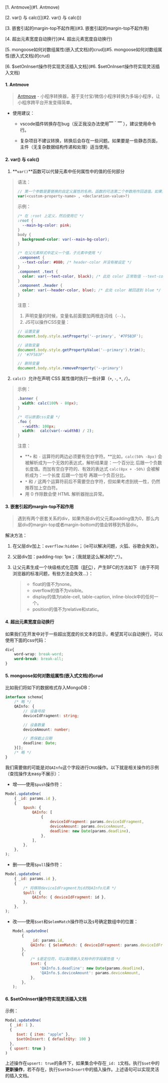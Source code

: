 [1. Antmove](#1. Antmove)

[2. var() 与 calc()](#2. var() 与 calc())

[3. 嵌套引起的margin-top不起作用](#3. 嵌套引起的margin-top不起作用)

[4. 超出元素宽度自动换行](#4. 超出元素宽度自动换行)

[5. mongoose如何对数组属性(嵌入式文档)的crud](#5. mongoose如何对数组属性(嵌入式文档)的crud)

[6. $setOnInsert操作符实现灵活插入文档](#6. $setOnInsert操作符实现灵活插入文档)



#### 1. Antmove

> [Antmove](https://github.com/ant-move/Antmove) - 小程序转换器，基于支付宝/微信小程序转换为多端小程序，让小程序跨平台开发变得简单。

- 使用建议：

  - vscode插件转换存在bug（反正我没办法使用▔＾▔ ），建议使用命令行。

  - 复杂项目不建议转换，转换后会存在一些问题。如果要是一些静态页面，主件（无复杂数据结构传递和处理）适当使用。



#### 2. var() 与 calc()

1. **`var()`**函数可以代替元素中任何属性中的值的任何部分

> 语法：
>
> ```js
> // 第一个参数是要替换的自定义属性的名称。函数的可选第二个参数用作回退值。如果第一个参数引用的自定义属性无效，则该函数将使用第二个值。
> var(<custom-property-name> , <declaration-value>?)
> ```
>
> 示例：
>
> ```css
> /* 在 :root 上定义，然后使用它 */
> :root {
>   --main-bg-color: pink;
> }
> body {
>   background-color: var(--main-bg-color);
> }
> 
> /* 在父元素样式中定义一个值，子元素中使用 */
> .component {
>   --text-color: #080; /* header-color 并没有被设定 */
> }
> .component .text {
>   color: var(--text-color, black); /* 此处 color 正常取值 --text-color */
> }
> .component .header {
>   color: var(--header-color, blue); /* 此处 color 被回退到 blue */
> }
> ```
>
> 注意：
>
> 1. 声明变量的时候，变量名前面要加两根连词线（`--`）。
> 2. JS可以操作CSS变量：
>
> ```js
> // 设置变量
> document.body.style.setProperty('--primary', '#7F583F');
> 
> // 读取变量
> document.body.style.getPropertyValue('--primary').trim();
> // '#7F583F'
> 
> // 删除变量
> document.body.style.removeProperty('--primary')
> ```



2. `calc() `允许在声明 CSS 属性值时执行一些计算（`+`, `-`, `*`, `/`）。

> 示例：
>
> ```css
> .banner {
>   width: calc(100% - 80px);
> }
> 
> /* 可以嵌套css变量 */
> .foo {
>   --width: 100px;
>   width:  calc(var(--widthB) / 2);
> }
> ```
>
> 注意：
>
> - **`+` 和 `-` 运算符的两边必须要有空白字符。**比如，`calc(50% -8px)` 会被解析成为一个无效的表达式，解析结果是：一个百分比 后跟一个负数长度值。而加有空白字符的、有效的表达式 `calc(8px + -50%)` 会被解析成为：一个长度 后跟一个加号 再跟一个负百分比。
> - `*` 和 `/` 这两个运算符前后不需要空白字符，但如果考虑到统一性，仍然推荐加上空白符。
> - 用 0 作除数会使 HTML 解析器抛出异常。



#### 3. 嵌套引起的margin-top不起作用

> 遇到有两个嵌套关系的div，如果外层div的父元素padding值为0，那么内层div的margin-top或者margin-bottom的值会转移到外层div。

解决方法：

1. 在父层div加上：`overflow:hidden`；（ie可以解决问题，火狐、谷歌会失效）。

2. 父层div加：padding-top: 1px；（我就是这么解决的\^_\^）。

3. 让父元素生成一个块级格式化范围（[BFC](https://www.cnblogs.com/zhuzhenwei918/p/6540550.html)），产生BFC的方法如下（由于不同浏览器的标准问题，有些方法会失效...）：

   > - float的值不为none。
   > - overflow的值不为visible。
   > - display的值为table-cell, table-caption, inline-block中的任何一个。
   > - position的值不为relative和static。



#### 4. 超出元素宽度自动换行

如果我们在开发中对于一些超出宽度的长文本的显示，希望其可以自动换行，可以使用下面的css代码：

```css
div{
    word-wrap: break-word;
    word-break: break-all;
}
```



#### 5. mongoose如何对数组属性(嵌入式文档)的crud

比如我们将如下的数据格式存入MongoDB：

```typescript
interface schema{
    /* 略 */
    QAInfo: {
        // 设备号段
    	deviceIdFragment: string;

    	// 设备数量
    	deviceAmount: number;

    	// 质保截止日期
    	deadline: Date;
    }[];
    /* 略 */
}
```

我们需要做的可能是对`QAInfo`这个字段进行`CRUD`操作。以下就是相关操作的示例（查找操作太easy不展示）：

- 增——使用`$push`操作符：

```js
Model.updateOne(
    { _id: params.id },
    {
        $push: {
            QAInfo: [
                {
                    deviceIdFragment: params.deviceIdFragment,
                    deviceAmount: params.deviceAmount,
                    deadline: new Date(params.deadline),
                },
            ],
        },
    },
);
```

- 删——使用`$pull`操作符：

```js
Model.updateOne(
    { _id: params.id },
    {
        /* 将移除deviceIdFragment为id的QAInfo元素 */
        $pull: {
            QAInfo: { deviceIdFragment: id },
        },
    },
);
```

- 改——使用`$set`和`$elemMatch`操作符以及`$`号确定数组中的位置：

  ```js
  Model.updateOne(
      {
          _id: params.id,
          QAInfo: { $elemMatch: { deviceIdFragment: params.deviceIdFragment } },
      },
      {
          /* $是定位符，可以取得嵌入文档中的字段属性值 */
          $set: {
              'QAInfo.$.deadline': new Date(params.deadline),
              'QAInfo.$.deviceAmount': params.deviceAmount,
          },
      },
  );
  ```



#### 6. $setOnInsert操作符实现灵活插入文档

示例：

```js
Modal.updateOne(
  { _id: 1 },
  {
     $set: { item: "apple" },
     $setOnInsert: { defaultQty: 100 }
  },
  { upsert: true }
)
```

上述操作在`upsert: true`的条件下，如果集合中存在`_id: 1`文档，执行`$set`中的**更新操作**，若不存在，执行`$setOnInsert`中的插入操作。上述语句可以实现灵活的插入文档。

